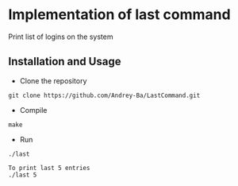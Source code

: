 # Implementation of last command

Print list of logins on the system

## Installation and Usage

* Clone the repository
```
git clone https://github.com/Andrey-Ba/LastCommand.git
```

* Compile
```
make
```
* Run
```
./last
```
```
To print last 5 entries
./last 5
```
